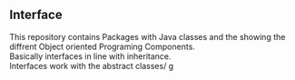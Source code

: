 ## Interface
This repository contains
Packages with Java classes and the showing the diffrent Object oriented Programing Components.<br />
Basically interfaces in line with inheritance. <br>
Interfaces work with the abstract classes/
g
